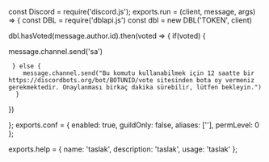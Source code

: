 const Discord = require('discord.js');
exports.run = (client, message, args) => {
  const DBL = require('dblapi.js')
const dbl = new DBL('TOKEN', client) 


dbl.hasVoted(message.author.id).then(voted => {
      if(voted) {
  
  message.channel.send('sa')


     } else {
        message.channel.send("Bu komutu kullanabilmek için 12 saatte bir https://discordbots.org/bot/BOTUNID/vote sitesinden bota oy vermeniz gerekmektedir. Onaylanması birkaç dakika sürebilir, lütfen bekleyin.")
      }
  })
 
  
  };
exports.conf = {
  enabled: true,
  guildOnly: false,
  aliases: [''],
  permLevel: 0
};

exports.help = {
  name: 'taslak',
  description: 'taslak',
  usage: 'taslak'
};
